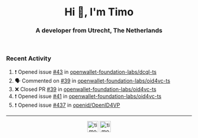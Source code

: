 <h1 align="center">Hi 👋, I'm Timo</h1>
<h3 align="center">A developer from Utrecht, The Netherlands</h3>
<br/>
<!-- https://github.com/rahuldkjain/github-profile-readme-generator --!>

<!--  <p align="left"><img src="https://github-readme-stats.vercel.app/api?username=timoglastra&show_icons=true&count_private=true&" alt="timoglastra" /></p> --!>

<!--
Github language stats
<p align="left"><img src="https://github-readme-stats.vercel.app/api/top-langs/?username=timoglastra&layout=compact" alt="timoglastra" /><p>
-->

<!-- Codestats language stats -->
<!-- <p align="left"><img src="https://codestats-readme.vercel.app/api/top-langs/?username=timoglastra&layout=compact&language_count=12" alt="timoglastra" /><p>    --!>
  
<h3>Recent Activity</h3>

<!--START_SECTION:activity-->
1. ❗ Opened issue [#43](https://github.com/openwallet-foundation-labs/dcql-ts/issues/43) in [openwallet-foundation-labs/dcql-ts](https://github.com/openwallet-foundation-labs/dcql-ts)
2. 🗣 Commented on [#39](https://github.com/openwallet-foundation-labs/oid4vc-ts/pull/39#issuecomment-2679875991) in [openwallet-foundation-labs/oid4vc-ts](https://github.com/openwallet-foundation-labs/oid4vc-ts)
3. ❌ Closed PR [#39](https://github.com/openwallet-foundation-labs/oid4vc-ts/pull/39) in [openwallet-foundation-labs/oid4vc-ts](https://github.com/openwallet-foundation-labs/oid4vc-ts)
4. ❗ Opened issue [#41](https://github.com/openwallet-foundation-labs/oid4vc-ts/issues/41) in [openwallet-foundation-labs/oid4vc-ts](https://github.com/openwallet-foundation-labs/oid4vc-ts)
5. ❗ Opened issue [#437](https://github.com/openid/OpenID4VP/issues/437) in [openid/OpenID4VP](https://github.com/openid/OpenID4VP)
<!--END_SECTION:activity-->

---

<p align="center">
<a href="https://twitter.com/timoglastra" target="blank"><img align="center" src="https://cdn.jsdelivr.net/npm/simple-icons@3.0.1/icons/twitter.svg" alt="timoglastra" height="30" width="30" /></a>
<a href="https://linkedin.com/in/timoglastra" target="blank"><img align="center" src="https://cdn.jsdelivr.net/npm/simple-icons@3.0.1/icons/linkedin.svg" alt="timoglastra" height="30" width="30" /></a>
</p>



